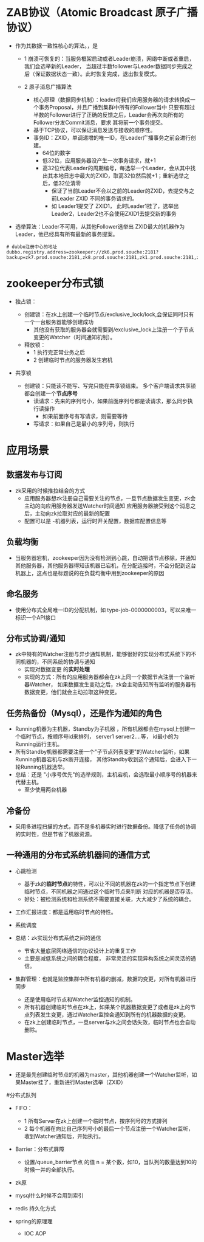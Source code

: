 # ZAB协议（Atomic Broadcast 原子广播协议）
- 作为其数据一致性核心的算法。，是
    - 1 崩溃可恢复的：当服务框架启动或者Leader崩溃，网络中断或者重启，我们会选举新的Leader，
    当超过半数follower与Leader数据同步完成之后（保证数据状态一致）。此时恢复完成，退出恢复模式。
    
    - 2 原子消息广播算法
        - 核心原理（数据同步机制）：leader将我们应用服务器的请求转换成一个事务Proposal，并且广播到集群中所有的Follower当中
    只要有超过半数的Follower进行了正确的反馈之后，Leader会再次向所有的Follower分发Commit消息，要求
    其将前一个事务提交。
        - 基于TCP协议，可以保证消息发送与接收的顺序性。
        - 事务ID：ZXID，单调递增的唯一ID，在Leader广播事务之前会进行创建。
            - 64位的数字
            - 低32位，应用服务器没产生一次事务请求，就+1
            - 高32位代表Leader的周期编号，每选举一个Leader，会从其中找出其本地日志中最大的ZXID，取高32位然后就+1；重新选举之后，低32位清零
                - 保证了当前Leader不会以之前的Leader的ZXID，去提交与之前Leader ZXID 不同的事务请求的。
                - 如 Leader1提交了 ZXID1， 此时Leader1挂了，选举出Leader2，Leader2也不会使用ZXID1去提交新的事务
 
- 选举算法：Leader不可用，从其他Follower选举出 ZXID最大的机器作为Leader，他已经具有所有最新的事务提案。
    
```
# dubbo注册中心的地址
dubbo.registry.address=zookeeper://zk6.prod.souche:2181?backup=zk7.prod.souche:2181,zk8.prod.souche:2181,zk1.prod.souche:2181,zk4.prod.souche:2181,zk5.prod.souche:2181

```

# zookeeper分布式锁
- 独占锁：
    - 创建锁：在zk上创建一个临时节点/exclusive_lock/lock,会保证同时只有一个一台服务器能够创建成功
        - 其他没有获取的服务器会就需要到/exclusive_lock上注册一个子节点变更的Watcher（时间通知机制）。
    - 释放锁：
        - 1 执行完正常业务之后 
        - 2 创建临时节点的服务器发生宕机
        
- 共享锁
    - 创建锁：只能读不能写、写完只能在共享锁结束。 多个客户端请求共享锁都会创建一个**节点序号**
        - 读请求：先来的序列号小，如果前面序列号都是读请求，那么同步执行读操作
            - 如果前面序号有写请求，则需要等待
        - 写请求：如果自己是最小的序列号，则执行
        
    
# 应用场景
## 数据发布与订阅
- zk采用的时候推拉结合的方式
    - 应用服务器想zk注册自己需要关注的节点，一旦节点数据发生变更，zk会主动的向应用服务器发送Watcher时间通知
    应用服务器接受到这个消息之后，主动向zk拉取对应的最新的配置
    - 配置可以是
        -机器列表，运行时开关配置，数据库配置信息等
## 负载均衡
- 当服务器宕机，zookeeper因为没有检测到心跳，自动把该节点移除，并通知其他服务器，其他服务器得知该机器已宕机，在分配连接时，不会分配到这台机器上，这点也是标题说的在负载均衡中用到zookeeper的原因

## 命名服务
- 使用分布式全局唯一ID的分配机制，如 type-job-0000000003，可以来唯一标识一个API接口

## 分布式协调/通知
- zk中特有的Watcher注册与异步通知机制，能够很好的实现分布式系统下的不同机器的，不同系统的协调与通知
    - 实现对数据变更 的**实时处理**
    - 实现的方式：所有的应用服务器都会在zk上同一个数据节点注册一个监听器Watcher，
    如果数据发生变动之后，zk会主动告知所有监听的服务器有数据变更，他们就会主动拉取这种变更。
    
## 任务热备份（Mysql），还是作为通知的角色

-  Running机器为主机器，Standby为子机器 ，所有机器都会在mysql上创建一个临时节点，按顺序号id来排列，
server1 server2....等，  id最小的为Running运行主机。
- 所有Standby机器都需要注册一个"子节点列表变更"的Watcher监听，如果Running机器宕机与zk断开连接，
其他Standby收到这个通知后，会进入下一轮Running机器选举。
- 总结：还是 "小序号优先"的选举规则，主机宕机，会选取最小顺序号的机器来代替主机。
    - 至少使用两台机器

## 冷备份
- 采用多进程扫描的方式，而不是多机器实时进行数据备份。降低了任务的协调的实时性，但是节省了机器资源。

## 一种通用的分布式系统机器间的通信方式

- 心跳检测
    - 基于zk的**临时节点**的特性，可以让不同的机器在zk的一个指定节点下创建临时节点，不同机器之间通过这个临时节点来判断
    对应的机器是否存活。
    - 好处：被检测系统和检测系统不需要直接关联，大大减少了系统的耦合。
- 工作汇报进度：都是运用临时节点的特性。
- 系统调度

- 总结：zk实现分布式系统之间的通信
    - 节省大量底层网络通信的协议设计上的重复工作
    - 主要是减低系统之间的耦合程度， 非常灵活的实现异构系统之间灵活的通信。

- 集群管理：也就是监控集群中所有机器的删减，数据的变更，对所有机器进行同步
    - 还是使用临时节点和Watcher监控通知的机制。
    - 所有机器创建临时节点在zk上，如果某个机器数据变更了或者是zk上的节点列表发生变更，通过Watcher监控会通知到所有的机器数据的变更。
    - 在zk上创建临时节点，一旦server与zk之间会话失效，临时节点也会自动删除。


# Master选举
- 还是最先创建临时节点的机器为master，其他机器创建一个Watcher监听，如果Master挂了，重新进行Master选举（ZXID）

#分布式队列
- FIFO：
    - 1 所有Server在zk上创建一个临时节点，按序列号的方式排列
    - 2 每个机器在向比自己序列号小的最后一个节点注册一个Watcher监听，收到Watcher通知后，开始执行。
- Barrier：分布式屏障
    - 设置/queue_barrier节点 的值 n = 某个数，如10，当队列的数量达到10的时候一并的全部执行。    







- zk原
- mysql什么时候不会用到索引
- redis 持久化方式
- spring的原理理
    - IOC AOP